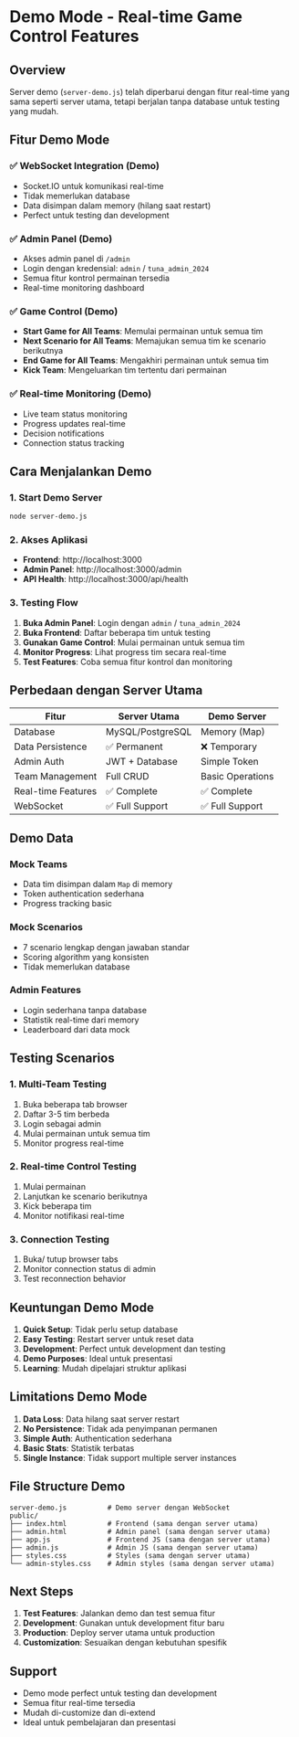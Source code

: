 # Demo Mode - Real-time Game Control Features

## Overview
Server demo (`server-demo.js`) telah diperbarui dengan fitur real-time yang sama seperti server utama, tetapi berjalan tanpa database untuk testing yang mudah.

## Fitur Demo Mode

### ✅ **WebSocket Integration (Demo)**
- Socket.IO untuk komunikasi real-time
- Tidak memerlukan database
- Data disimpan dalam memory (hilang saat restart)
- Perfect untuk testing dan development

### ✅ **Admin Panel (Demo)**
- Akses admin panel di `/admin`
- Login dengan kredensial: `admin` / `tuna_admin_2024`
- Semua fitur kontrol permainan tersedia
- Real-time monitoring dashboard

### ✅ **Game Control (Demo)**
- **Start Game for All Teams**: Memulai permainan untuk semua tim
- **Next Scenario for All Teams**: Memajukan semua tim ke scenario berikutnya
- **End Game for All Teams**: Mengakhiri permainan untuk semua tim
- **Kick Team**: Mengeluarkan tim tertentu dari permainan

### ✅ **Real-time Monitoring (Demo)**
- Live team status monitoring
- Progress updates real-time
- Decision notifications
- Connection status tracking

## Cara Menjalankan Demo

### 1. Start Demo Server
```bash
node server-demo.js
```

### 2. Akses Aplikasi
- **Frontend**: http://localhost:3000
- **Admin Panel**: http://localhost:3000/admin
- **API Health**: http://localhost:3000/api/health

### 3. Testing Flow
1. **Buka Admin Panel**: Login dengan `admin` / `tuna_admin_2024`
2. **Buka Frontend**: Daftar beberapa tim untuk testing
3. **Gunakan Game Control**: Mulai permainan untuk semua tim
4. **Monitor Progress**: Lihat progress tim secara real-time
5. **Test Features**: Coba semua fitur kontrol dan monitoring

## Perbedaan dengan Server Utama

| Fitur | Server Utama | Demo Server |
|-------|-------------|-------------|
| Database | MySQL/PostgreSQL | Memory (Map) |
| Data Persistence | ✅ Permanent | ❌ Temporary |
| Admin Auth | JWT + Database | Simple Token |
| Team Management | Full CRUD | Basic Operations |
| Real-time Features | ✅ Complete | ✅ Complete |
| WebSocket | ✅ Full Support | ✅ Full Support |

## Demo Data

### Mock Teams
- Data tim disimpan dalam `Map` di memory
- Token authentication sederhana
- Progress tracking basic

### Mock Scenarios
- 7 scenario lengkap dengan jawaban standar
- Scoring algorithm yang konsisten
- Tidak memerlukan database

### Admin Features
- Login sederhana tanpa database
- Statistik real-time dari memory
- Leaderboard dari data mock

## Testing Scenarios

### 1. Multi-Team Testing
1. Buka beberapa tab browser
2. Daftar 3-5 tim berbeda
3. Login sebagai admin
4. Mulai permainan untuk semua tim
5. Monitor progress real-time

### 2. Real-time Control Testing
1. Mulai permainan
2. Lanjutkan ke scenario berikutnya
3. Kick beberapa tim
4. Monitor notifikasi real-time

### 3. Connection Testing
1. Buka/ tutup browser tabs
2. Monitor connection status di admin
3. Test reconnection behavior

## Keuntungan Demo Mode

1. **Quick Setup**: Tidak perlu setup database
2. **Easy Testing**: Restart server untuk reset data
3. **Development**: Perfect untuk development dan testing
4. **Demo Purposes**: Ideal untuk presentasi
5. **Learning**: Mudah dipelajari struktur aplikasi

## Limitations Demo Mode

1. **Data Loss**: Data hilang saat server restart
2. **No Persistence**: Tidak ada penyimpanan permanen
3. **Simple Auth**: Authentication sederhana
4. **Basic Stats**: Statistik terbatas
5. **Single Instance**: Tidak support multiple server instances

## File Structure Demo

```
server-demo.js          # Demo server dengan WebSocket
public/
├── index.html          # Frontend (sama dengan server utama)
├── admin.html          # Admin panel (sama dengan server utama)
├── app.js              # Frontend JS (sama dengan server utama)
├── admin.js            # Admin JS (sama dengan server utama)
├── styles.css          # Styles (sama dengan server utama)
└── admin-styles.css    # Admin styles (sama dengan server utama)
```

## Next Steps

1. **Test Features**: Jalankan demo dan test semua fitur
2. **Development**: Gunakan untuk development fitur baru
3. **Production**: Deploy server utama untuk production
4. **Customization**: Sesuaikan dengan kebutuhan spesifik

## Support

- Demo mode perfect untuk testing dan development
- Semua fitur real-time tersedia
- Mudah di-customize dan di-extend
- Ideal untuk pembelajaran dan presentasi
